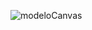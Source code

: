 ![modeloCanvas](https://user-images.githubusercontent.com/86726332/164227350-eb2ab656-da11-4f61-8ed7-720c134e49b6.png)

